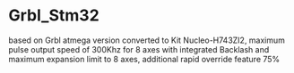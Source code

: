# Grbl_Stm32
based on Grbl atmega version converted to Kit Nucleo-H743ZI2, maximum pulse output speed of 300Khz for 8 axes with integrated Backlash and maximum expansion limit to 8 axes, additional rapid override feature 75%
